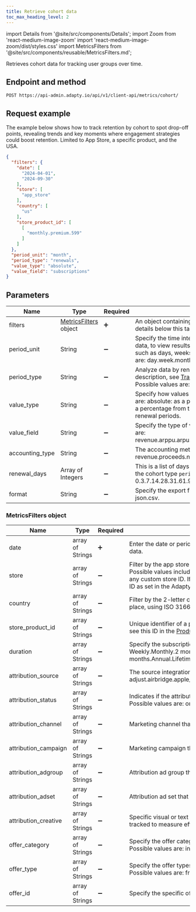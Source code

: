 ```yaml
---
title: Retrieve cohort data
toc_max_heading_level: 2
---
```


import Details from '@site/src/components/Details';
import Zoom from 'react-medium-image-zoom'
import 'react-medium-image-zoom/dist/styles.css'
import MetricsFilters from '@site/src/components/reusable/MetricsFilters.md';

Retrieves cohort data for tracking user groups over time.

## Endpoint and method

```http
POST https://api-admin.adapty.io/api/v1/client-api/metrics/cohort/
```

## Request example

The example below shows how to track retention by cohort to spot drop-off points, revealing trends and key moments where engagement strategies could boost retention. Limited to App Store, a specific product, and the USA.

```json
{
  "filters": {
    "date": [
      "2024-04-01",
      "2024-09-30"
    ],
    "store": [
      "app_store"
    ],
    "country": [
      "us"
    ],
    "store_product_id": [
      [
        "monthly.premium.599"
      ]
    ]
  },
  "period_unit": "month",
  "period_type": "renewals",
  "value_type": "absolute",
  "value_field": "subscriptions"
}
```

## Parameters

| Name            | Type                                                         | Required           | Description.                                                 |
| --------------- | ------------------------------------------------------------ | ------------------ | ------------------------------------------------------------ |
| filters         | [MetricsFilters](https://chatgpt.com/g/g-p-67bc9a5c6b2c81919b96582c22e3a8f8-test/c/67bd57ea-9810-8009-8c52-c7929f2020f7#metricsfilters-object) object | :heavy_plus_sign:  | An object containing filtration parameters. See details below this table. |
| period_unit     | String                                                       | :heavy_minus_sign: | Specify the time interval for aggregating analytics data, to view results grouped by selected periods, such as days, weeks, months, etc. Possible values are: day.week.month.quarter.year. |
| period_type     | String                                                       | :heavy_minus_sign: | Analyze data by renewals or by days. For a detailed description, see [Tracking by renewals or by days](https://chatgpt.com/g/g-p-67bc9a5c6b2c81919b96582c22e3a8f8-test/c/analytics-cohorts#cohorts-by-renewals-or-by-days). Possible values are: renewals.days. |
| value_type      | String                                                       | :heavy_minus_sign: | Specify how values are displayed. Possible values are: absolute: as a percentage of the total.relative: as a percentage from the start, starting at 100% for renewal periods. |
| value_field     | String                                                       | :heavy_minus_sign: | Specify the type of values displayed. Possible values are: revenue.arppu.arpu.arpas.subscribers.subscriptions. |
| accounting_type | String                                                       | :heavy_minus_sign: | The accounting method used. Possible values are: revenue.proceeds.net_revenue. |
| renewal_days    | Array of Integers                                            | :heavy_minus_sign: | This is a list of days since the app was installed for the cohort type `period_type=days`. Default: 0.3.7.14.28.31.61.92.183.336.550.731. |
| format          | String                                                       | :heavy_minus_sign: | Specify the export file format. Available options are: json.csv. |

### MetricsFilters object

| Name                 | Type             | Required           | Description.                                                 |
| -------------------- | ---------------- | ------------------ | ------------------------------------------------------------ |
| date                 | array of Strings | :heavy_plus_sign:  | Enter the date or period for which you want to retrieve chart data. |
| store                | array of Strings | :heavy_minus_sign: | Filter by the app store where the purchase was made. Possible values include **app_store**, **play_store**, **stripe**, and any custom store ID. If you’re using a custom store, enter its ID as set in the Adapty Dashboard. |
| country              | array of Strings | :heavy_minus_sign: | Filter by the 2-letter country code where the purchase took place, using ISO 3166-1 standard codes. |
| store_product_id     | array of Strings | :heavy_minus_sign: | Unique identifier of a product from the app store. You can see this ID in the [Products](https://app.adapty.io/products) section of the Adapty Dashboard. |
| duration             | array of Strings | :heavy_minus_sign: | Specify the subscription duration. Possible values are: Weekly.Monthly.2 months.3 months.6 months.Annual.Lifetime.Uncategorized. |
| attribution_source   | array of Strings | :heavy_minus_sign: | The source integration for attribution. Possible options: adjust.airbridge.apple_search_ads.appsflyer.branch.custom. |
| attribution_status   | array of Strings | :heavy_minus_sign: | Indicates if the attribution is organic or non-organic. Possible values are: organic.non-organic.unknown. |
| attribution_channel  | array of Strings | :heavy_minus_sign: | Marketing channel that led to the transaction.               |
| attribution_campaign | array of Strings | :heavy_minus_sign: | Marketing campaign that brought the transaction.             |
| attribution_adgroup  | array of Strings | :heavy_minus_sign: | Attribution ad group that brought the transaction.           |
| attribution_adset    | array of Strings | :heavy_minus_sign: | Attribution ad set that led to the transaction.              |
| attribution_creative | array of Strings | :heavy_minus_sign: | Specific visual or text elements in an ad or campaign tracked to measure effectiveness (e.g., clicks, conversions). |
| offer_category       | array of Strings | :heavy_minus_sign: | Specify the offer categories you want to retrieve data for. Possible values are: introductory.promotional.winback. |
| offer_type           | array of Strings | :heavy_minus_sign: | Specify the offer types you want to retrieve data for. Possible values are: free_trial.pay_as_you_go.pay_up_front. |
| offer_id             | array of Strings | :heavy_minus_sign: | Specify the specific offers you want to retrieve data for.   |
